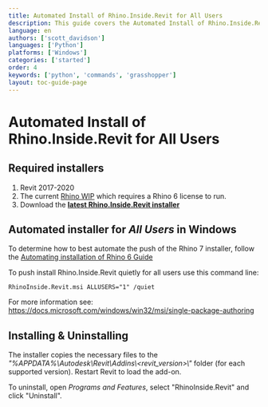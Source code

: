 ```yaml
---
title: Automated Install of Rhino.Inside.Revit for All Users
description: This guide covers the Automated Install of Rhino.Inside.Revit for All Users.
language: en
authors: ['scott_davidson']
languages: ['Python']
platforms: ['Windows']
categories: ['started']
order: 4
keywords: ['python', 'commands', 'grasshopper']
layout: toc-guide-page
---
```



# Automated Install of Rhino.Inside.Revit for All Users

## Required installers

1. Revit 2017-2020
1. The current [Rhino WIP](https://www.rhino3d.com/download/rhino/wip) which requires a Rhino 6 license to run. 
1. Download the **[latest Rhino.Inside.Revit installer](https://www.rhino3d.com/download/rhino.inside-revit/7/wip)** 

## Automated installer for *All Users* in Windows

To determine how to best automate the push of the Rhino 7 installer, follow the [Automating installation of Rhino 6 Guide](https://wiki.mcneel.com/rhino/installingrhino/6)

To push install Rhino.Inside.Revit quietly for all users use this command line:

```
RhinoInside.Revit.msi ALLUSERS="1" /quiet
```

For more information see: https://docs.microsoft.com/windows/win32/msi/single-package-authoring


## Installing & Uninstalling
The installer copies the necessary files to the _"%APPDATA%\\Autodesk\\Revit\\Addins\\<revit_version>\\"_ folder (for each supported version). Restart Revit to load the add-on.

To uninstall, open _Programs and Features_, select "RhinoInside.Revit" and click "Uninstall".




